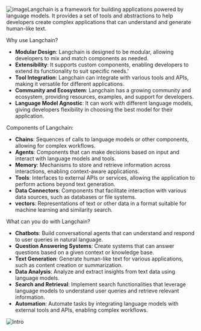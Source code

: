 ![image](https://github.com/user-attachments/assets/d9dcfb96-9e1f-4d6f-a98a-fa8bcefacdba)Langchain is a framework for building applications powered by language models. It provides a set of tools and abstractions to help developers create complex applications that can understand and generate human-like text.

Why use Langchain?
- **Modular Design**: Langchain is designed to be modular, allowing developers to mix and match components as needed.
- **Extensibility**: It supports custom components, enabling developers to extend its functionality to suit specific needs.'
- **Tool Integration**: Langchain can integrate with various tools and APIs, making it versatile for different applications.
- **Community and Ecosystem**: Langchain has a growing community and ecosystem, providing resources, examples, and support for developers.
- **Language Model Agnostic**: It can work with different language models, giving developers flexibility in choosing the best model for their application.


Components of Langchain:
- **Chains**: Sequences of calls to language models or other components, allowing for complex workflows.
- **Agents**: Components that can make decisions based on input and interact with language models and tools.
- **Memory**: Mechanisms to store and retrieve information across interactions, enabling context-aware applications.
- **Tools**: Interfaces to external APIs or services, allowing the application to perform actions beyond text generation.
- **Data Connectors**: Components that facilitate interaction with various data sources, such as databases or file systems.
- **vectors**: Representations of text or other data in a format suitable for machine learning and similarity search.


What can you do with Langchain?
- **Chatbots**: Build conversational agents that can understand and respond to user queries in natural language.
- **Question Answering Systems**: Create systems that can answer questions based on a given context or knowledge base.
- **Text Generation**: Generate human-like text for various applications, such as content creation or summarization.
- **Data Analysis**: Analyze and extract insights from text data using language models.
- **Search and Retrieval**: Implement search functionalities that leverage language models to understand user queries and retrieve relevant information.
- **Automation**: Automate tasks by integrating language models with external tools and APIs, enabling complex workflows.



![Intro](https://github.com/user-attachments/assets/3e08fa63-2d0b-4a64-b433-1f39a8ad35ef)

